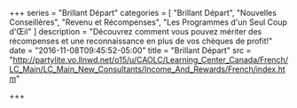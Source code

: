 +++
series = "Brillant Départ"
categories = [
  "Brillant Départ",
  "Nouvelles Conseillères",
  "Revenu et Récompenses",
  "Les Programmes d'un Seul Coup d'Œil"
]
description = "Découvrez comment vous pouvez mériter des récompenses et une reconnaissance en plus de vos chèques de profit!"
date = "2016-11-08T09:45:52-05:00"
title = "Brillant Départ"
src = "http://partylite.vo.llnwd.net/o15/u/CAOLC/Learning_Center_Canada/French/LC_Main/LC_Main_New_Consultants/Income_And_Rewards/French/index.htm"

+++
